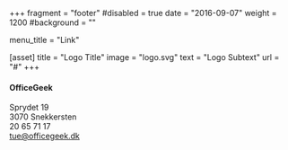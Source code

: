 +++
fragment = "footer"
#disabled = true
date = "2016-09-07"
weight = 1200
#background = ""

menu_title = "Link"

[asset]
  title = "Logo Title"
  image = "logo.svg"
  text = "Logo Subtext"
  url = "#"
+++

#### OfficeGeek

Sprydet 19 </br>
3070 Snekkersten </br>
20 65 71 17 </br>
tue@officegeek.dk
